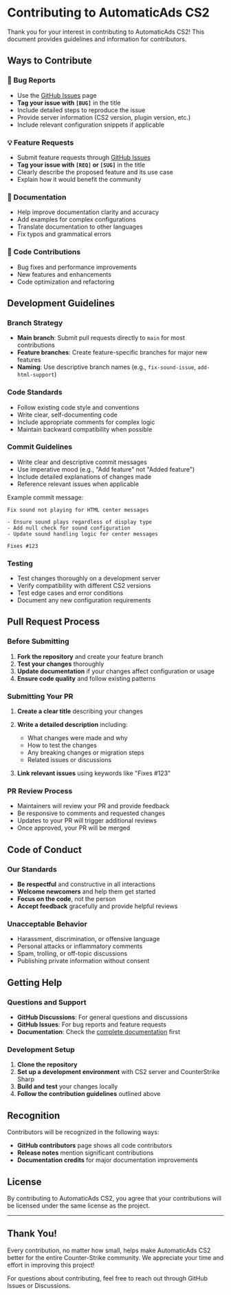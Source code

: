 # Contributing to AutomaticAds CS2

Thank you for your interest in contributing to AutomaticAds CS2! This document provides guidelines and information for contributors.

## Ways to Contribute

### 🐛 Bug Reports
- Use the [GitHub Issues](https://github.com/wiruwiru/AutomaticAds-CS2/issues) page
- **Tag your issue with `[BUG]`** in the title
- Include detailed steps to reproduce the issue
- Provide server information (CS2 version, plugin version, etc.)
- Include relevant configuration snippets if applicable

### 💡 Feature Requests
- Submit feature requests through [GitHub Issues](https://github.com/wiruwiru/AutomaticAds-CS2/issues)
- **Tag your issue with `[REQ]` or `[SUG]`** in the title
- Clearly describe the proposed feature and its use case
- Explain how it would benefit the community

### 📝 Documentation
- Help improve documentation clarity and accuracy
- Add examples for complex configurations
- Translate documentation to other languages
- Fix typos and grammatical errors

### 🔧 Code Contributions
- Bug fixes and performance improvements
- New features and enhancements
- Code optimization and refactoring

## Development Guidelines

### Branch Strategy
- **Main branch**: Submit pull requests directly to `main` for most contributions
- **Feature branches**: Create feature-specific branches for major new features
- **Naming**: Use descriptive branch names (e.g., `fix-sound-issue`, `add-html-support`)

### Code Standards
- Follow existing code style and conventions
- Write clear, self-documenting code
- Include appropriate comments for complex logic
- Maintain backward compatibility when possible

### Commit Guidelines
- Write clear and descriptive commit messages
- Use imperative mood (e.g., "Add feature" not "Added feature")
- Include detailed explanations of changes made
- Reference relevant issues when applicable

Example commit message:
```
Fix sound not playing for HTML center messages

- Ensure sound plays regardless of display type
- Add null check for sound configuration
- Update sound handling logic for center messages

Fixes #123
```

### Testing
- Test changes thoroughly on a development server
- Verify compatibility with different CS2 versions
- Test edge cases and error conditions
- Document any new configuration requirements

## Pull Request Process

### Before Submitting
1. **Fork the repository** and create your feature branch
2. **Test your changes** thoroughly
3. **Update documentation** if your changes affect configuration or usage
4. **Ensure code quality** and follow existing patterns

### Submitting Your PR
1. **Create a clear title** describing your changes
2. **Write a detailed description** including:
   - What changes were made and why
   - How to test the changes
   - Any breaking changes or migration steps
   - Related issues or discussions

3. **Link relevant issues** using keywords like "Fixes #123"

### PR Review Process
- Maintainers will review your PR and provide feedback
- Be responsive to comments and requested changes
- Updates to your PR will trigger additional reviews
- Once approved, your PR will be merged

## Code of Conduct

### Our Standards
- **Be respectful** and constructive in all interactions
- **Welcome newcomers** and help them get started
- **Focus on the code**, not the person
- **Accept feedback** gracefully and provide helpful reviews

### Unacceptable Behavior
- Harassment, discrimination, or offensive language
- Personal attacks or inflammatory comments
- Spam, trolling, or off-topic discussions
- Publishing private information without consent

## Getting Help

### Questions and Support
- **GitHub Discussions**: For general questions and discussions
- **GitHub Issues**: For bug reports and feature requests
- **Documentation**: Check the [complete documentation](https://www.lucauy.dev/docs/automaticads) first

### Development Setup
1. **Clone the repository**
2. **Set up a development environment** with CS2 server and CounterStrike Sharp
3. **Build and test** your changes locally
4. **Follow the contribution guidelines** outlined above

## Recognition

Contributors will be recognized in the following ways:
- **GitHub contributors** page shows all code contributors
- **Release notes** mention significant contributions
- **Documentation credits** for major documentation improvements

## License

By contributing to AutomaticAds CS2, you agree that your contributions will be licensed under the same license as the project.

---

## Thank You!

Every contribution, no matter how small, helps make AutomaticAds CS2 better for the entire Counter-Strike community. We appreciate your time and effort in improving this project!

For questions about contributing, feel free to reach out through GitHub Issues or Discussions.